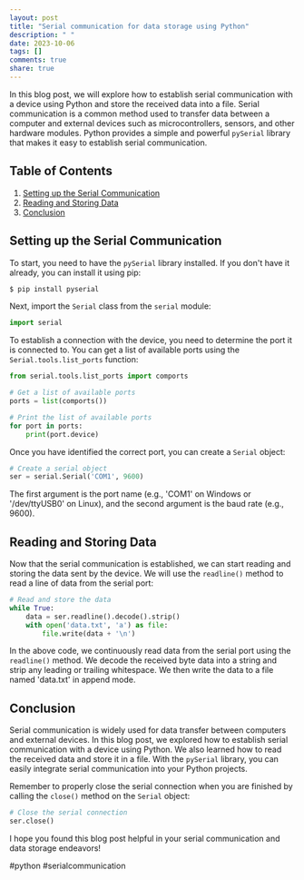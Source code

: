 ```yaml
---
layout: post
title: "Serial communication for data storage using Python"
description: " "
date: 2023-10-06
tags: []
comments: true
share: true
---
```


In this blog post, we will explore how to establish serial communication with a device using Python and store the received data into a file. Serial communication is a common method used to transfer data between a computer and external devices such as microcontrollers, sensors, and other hardware modules. Python provides a simple and powerful `pySerial` library that makes it easy to establish serial communication.

## Table of Contents
1. [Setting up the Serial Communication](#setting-up-the-serial-communication)
2. [Reading and Storing Data](#reading-and-storing-data)
3. [Conclusion](#conclusion)

## Setting up the Serial Communication
To start, you need to have the `pySerial` library installed. If you don't have it already, you can install it using pip:

```bash
$ pip install pyserial
```

Next, import the `Serial` class from the `serial` module:

```python
import serial
```

To establish a connection with the device, you need to determine the port it is connected to. You can get a list of available ports using the `Serial.tools.list_ports` function:

```python
from serial.tools.list_ports import comports

# Get a list of available ports
ports = list(comports())

# Print the list of available ports
for port in ports:
    print(port.device)
```

Once you have identified the correct port, you can create a `Serial` object:

```python
# Create a serial object
ser = serial.Serial('COM1', 9600)
```
The first argument is the port name (e.g., 'COM1' on Windows or '/dev/ttyUSB0' on Linux), and the second argument is the baud rate (e.g., 9600).

## Reading and Storing Data
Now that the serial communication is established, we can start reading and storing the data sent by the device. We will use the `readline()` method to read a line of data from the serial port:

```python
# Read and store the data
while True:
    data = ser.readline().decode().strip()
    with open('data.txt', 'a') as file:
        file.write(data + '\n')
```

In the above code, we continuously read data from the serial port using the `readline()` method. We decode the received byte data into a string and strip any leading or trailing whitespace. We then write the data to a file named 'data.txt' in append mode.

## Conclusion
Serial communication is widely used for data transfer between computers and external devices. In this blog post, we explored how to establish serial communication with a device using Python. We also learned how to read the received data and store it in a file. With the `pySerial` library, you can easily integrate serial communication into your Python projects.

Remember to properly close the serial connection when you are finished by calling the `close()` method on the `Serial` object:

```python
# Close the serial connection
ser.close()
```

I hope you found this blog post helpful in your serial communication and data storage endeavors!


\#python #serialcommunication